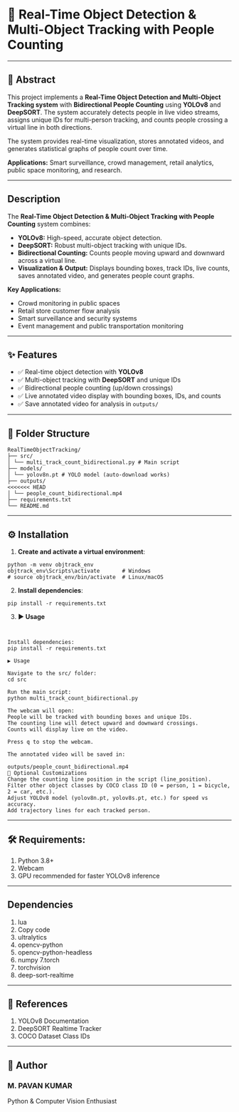 # 🚀 Real-Time Object Detection & Multi-Object Tracking with People Counting
---
## 📄 Abstract
This project implements a **Real-Time Object Detection and Multi-Object Tracking system** with **Bidirectional People Counting** using **YOLOv8** and **DeepSORT**. The system accurately detects people in live video streams, assigns unique IDs for multi-person tracking, and counts people crossing a virtual line in both directions.  

The system provides real-time visualization, stores annotated videos, and generates statistical graphs of people count over time.  

**Applications:** Smart surveillance, crowd management, retail analytics, public space monitoring, and research.  

---

## **Description**

The **Real-Time Object Detection & Multi-Object Tracking with People Counting** system combines:  

- **YOLOv8:** High-speed, accurate object detection.  
- **DeepSORT:** Robust multi-object tracking with unique IDs.  
- **Bidirectional Counting:** Counts people moving upward and downward across a virtual line.  
- **Visualization & Output:** Displays bounding boxes, track IDs, live counts, saves annotated video, and generates people count graphs.  

**Key Applications:**  
- Crowd monitoring in public spaces  
- Retail store customer flow analysis  
- Smart surveillance and security systems  
- Event management and public transportation monitoring
---
## ✨ Features
- ✅ Real-time object detection with **YOLOv8**  
- ✅ Multi-object tracking with **DeepSORT** and unique IDs  
- ✅ Bidirectional people counting (up/down crossings)  
- ✅ Live annotated video display with bounding boxes, IDs, and counts  
- ✅ Save annotated video for analysis in `outputs/`  
 ---
## 📁 Folder Structure
```
RealTimeObjectTracking/
├── src/
│ └── multi_track_count_bidirectional.py # Main script
├── models/
│ └── yolov8n.pt # YOLO model (auto-download works)
├── outputs/
<<<<<<< HEAD
│ └── people_count_bidirectional.mp4
├── requirements.txt
└── README.md
```
---

## ⚙️ Installation

1. **Create and activate a virtual environment**:
```
python -m venv objtrack_env
objtrack_env\Scripts\activate       # Windows
# source objtrack_env/bin/activate  # Linux/macOS

```
2. **Install dependencies**:
```
pip install -r requirements.txt
```

3. **▶️ Usage**
```


Install dependencies:
pip install -r requirements.txt

▶️ Usage

Navigate to the src/ folder:
cd src

Run the main script:
python multi_track_count_bidirectional.py

The webcam will open:
People will be tracked with bounding boxes and unique IDs.
The counting line will detect upward and downward crossings.
Counts will display live on the video.

Press q to stop the webcam.

The annotated video will be saved in:

outputs/people_count_bidirectional.mp4
🔧 Optional Customizations
Change the counting line position in the script (line_position).
Filter other object classes by COCO class ID (0 = person, 1 = bicycle, 2 = car, etc.).
Adjust YOLOv8 model (yolov8n.pt, yolov8s.pt, etc.) for speed vs accuracy.
Add trajectory lines for each tracked person.
```
---
## **🛠 Requirements:**
1. Python 3.8+
2. Webcam
3. GPU recommended for faster YOLOv8 inference
---
## **Dependencies**
1. lua
2. Copy code
3. ultralytics
4. opencv-python
5. opencv-python-headless
6. numpy
7.torch
8. torchvision
9. deep-sort-realtime
---
## **🔗 References**
1. YOLOv8 Documentation
2. DeepSORT Realtime Tracker
3. COCO Dataset Class IDs
---
## 👤 Author
### M. PAVAN KUMAR
Python & Computer Vision Enthusiast
